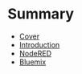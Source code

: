 # Summary

* [Cover](README.md)
* [Introduction](Introduction.md)
* [NodeRED](NodeRED.md)
* [Bluemix](documentation/Bluemix.md)

